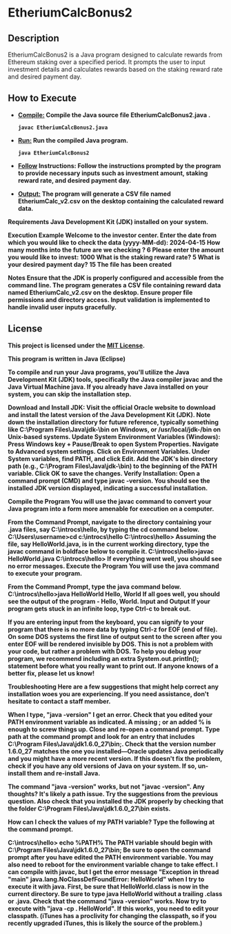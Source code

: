 # EtheriumCalcBonus2

## Description
EtheriumCalcBonus2 is a Java program designed to calculate rewards from Ethereum staking over a specified period.
It prompts the user to input investment details and calculates rewards based on the staking reward rate and desired payment day.

## How to Execute
- <b>[Compile:](#compile:)<b> Compile the Java source file <b>EtheriumCalcBonus2.java<b> .
  
  ```javac EtheriumCalcBonus2.java```
- [Run:](#run:) Run the compiled Java program.
  
  ```java EtheriumCalcBonus2```
- [Follow](#follow:) Instructions: Follow the instructions prompted by the program to provide necessary inputs such as investment amount, staking reward rate, and desired payment day.
- [Output:](#output:) The program will generate a CSV file named EtheriumCalc_v2.csv on the desktop containing the calculated reward data.

Requirements
Java Development Kit (JDK) installed on your system.

Execution Example
Welcome to the investor center.
Enter the date from which you would like to check the data (yyyy-MM-dd): 2024-04-15
How many months into the future are we checking ? 6
Please enter the amount you would like to invest: 1000
What is the staking reward rate? 5
What is your desired payment day? 15
The file has been created

Notes
Ensure that the JDK is properly configured and accessible from the command line.
The program generates a CSV file containing reward data named EtheriumCalc_v2.csv on the desktop. Ensure proper file permissions and directory access.
Input validation is implemented to handle invalid user inputs gracefully.

## License

This project is licensed under the [MIT License](LICENSE).



This program is written in Java (Eclipse) 

To compile and run your Java programs, you'll utilize the Java Development Kit (JDK) tools, specifically the Java compiler javac and the Java Virtual Machine java.
If you already have Java installed on your system, you can skip the installation step.

Download and Install JDK: Visit the official Oracle website to download and install the latest version of the Java Development Kit (JDK).
Note down the installation directory for future reference, typically something like C:\Program Files\Java\jdk-<version>\bin on Windows,
or /usr/local/jdk-<version>/bin on Unix-based systems.
Update System Environment Variables (Windows):
Press Windows key + Pause/Break to open System Properties.
Navigate to Advanced system settings.
Click on Environment Variables.
Under System variables, find PATH, and click Edit.
Add the JDK's bin directory path (e.g., C:\Program Files\Java\jdk-<version>\bin) to the beginning of the PATH variable.
Click OK to save the changes.
Verify Installation: Open a command prompt (CMD) and type javac -version. You should see the installed JDK version displayed, indicating a successful installation.


Compile the Program
You will use the javac command to convert your Java program into a form more amenable for execution on a computer.

From the Command Prompt, navigate to the directory containing your .java files, say C:\introcs\hello, by typing the cd command below.
C:\Users\username>cd c:\introcs\hello
C:\introcs\hello\>
Assuming the file, say HelloWorld.java, is in the current working directory, type the javac command in boldface below to compile it.
C:\introcs\hello\>javac HelloWorld.java
C:\introcs\hello\>
If everything went well, you should see no error messages.
Execute the Program
You will use the java command to execute your program.

From the Command Prompt, type the java command below.
C:\introcs\hello\>java HelloWorld
Hello, World
If all goes well, you should see the output of the program - Hello, World.
Input and Output
If your program gets stuck in an infinite loop, type Ctrl-c to break out.

If you are entering input from the keyboard, you can signify to your program that there is no more data by typing Ctrl-z for EOF (end of file). On some DOS systems the first line of output sent to the screen after you enter EOF will be rendered invisible by DOS. This is not a problem with your code, but rather a problem with DOS. To help you debug your program, we recommend including an extra System.out.println(); statement before what you really want to print out. If anyone knows of a better fix, please let us know!

Troubleshooting
Here are a few suggestions that might help correct any installation woes you are experiencing. If you need assistance, don't hesitate to contact a staff member.

When I type, "java -version" I get an error. Check that you edited your PATH environment variable as indicated. A missing ; or an added % is enough to screw things up. Close and re-open a command prompt. Type path at the command prompt and look for an entry that includes C:\Program Files\Java\jdk1.6.0_27\bin;. Check that the version number 1.6.0_27 matches the one you installed—Oracle updates Java periodically and you might have a more recent version. If this doesn't fix the problem, check if you have any old versions of Java on your system. If so, un-install them and re-install Java.

The command "java -version" works, but not "javac -version". Any thoughts? It's likely a path issue. Try the suggestions from the previous question. Also check that you installed the JDK properly by checking that the folder C:\Program Files\Java\jdk1.6.0_27\bin exists.

How can I check the values of my PATH variable? Type the following at the command prompt.

C:\introcs\hello\> echo %PATH%
The PATH variable should begin with C:\Program Files\Java\jdk1.6.0_27\bin; Be sure to open the command prompt after you have edited the PATH environment variable. You may also need to reboot for the environment variable change to take effect.
I can compile with javac, but I get the error message "Exception in thread "main" java.lang.NoClassDefFoundError: HelloWorld" when I try to execute it with java. First, be sure that HelloWorld.class is now in the current directory. Be sure to type java HelloWorld without a trailing .class or .java. Check that the command "java -version" works. Now try to execute with "java -cp . HelloWorld". If this works, you need to edit your classpath. (iTunes has a proclivity for changing the classpath, so if you recently upgraded iTunes, this is likely the source of the problem.)
